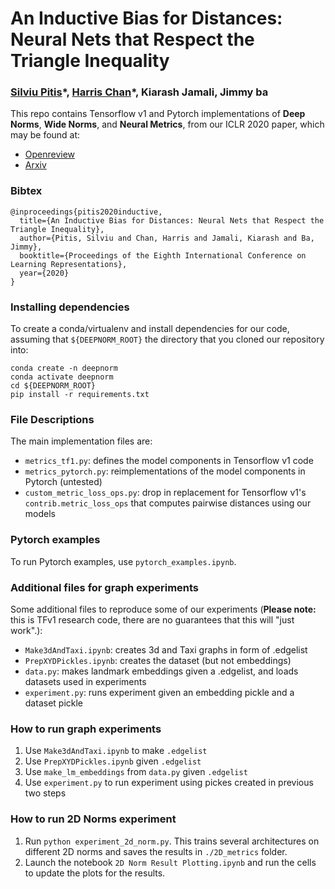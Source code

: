 # An Inductive Bias for Distances: Neural Nets that Respect the Triangle Inequality

### [Silviu Pitis](https://silviupitis.com)\*, [Harris Chan](https://takonan.github.io/)\*, Kiarash Jamali, Jimmy ba

This repo contains Tensorflow v1 and Pytorch implementations of **Deep Norms**, **Wide Norms**, and **Neural Metrics**, from our ICLR 2020 paper, which may be found at:

- [Openreview](https://openreview.net/forum?id=HJeiDpVFPr)
- [Arxiv](https://arxiv.org/abs/2002.05825)


### Bibtex


```
@inproceedings{pitis2020inductive,
  title={An Inductive Bias for Distances: Neural Nets that Respect the Triangle Inequality},
  author={Pitis, Silviu and Chan, Harris and Jamali, Kiarash and Ba, Jimmy},
  booktitle={Proceedings of the Eighth International Conference on Learning Representations},
  year={2020}
}
```

### Installing dependencies
To create a conda/virtualenv and install dependencies for our code, assuming that `${DEEPNORM_ROOT}` the directory that you cloned our repository into:
```
conda create -n deepnorm
conda activate deepnorm
cd ${DEEPNORM_ROOT}
pip install -r requirements.txt
```

### File Descriptions

The main implementation files are:
- `metrics_tf1.py`: defines the model components in Tensorflow v1 code
- `metrics_pytorch.py`: reimplementations of the model components in Pytorch (untested)
- `custom_metric_loss_ops.py`: drop in replacement for Tensorflow v1's `contrib.metric_loss_ops` that computes pairwise distances using our models

### Pytorch examples

To run Pytorch examples, use `pytorch_examples.ipynb`. 

### Additional files for graph experiments

Some additional files to reproduce some of our experiments (**Please note:** this is TFv1 research code, there are no guarantees that this will "just work".):

- `Make3dAndTaxi.ipynb`: creates 3d and Taxi graphs in form of .edgelist
- `PrepXYDPickles.ipynb`: creates the dataset (but not embeddings)
- `data.py`: makes landmark embeddings given a .edgelist, and loads datasets used in experiments
- `experiment.py`: runs experiment given an embedding pickle and a dataset pickle

### How to run graph experiments

1. Use `Make3dAndTaxi.ipynb` to make `.edgelist` 
2. Use `PrepXYDPickles.ipynb` given `.edgelist`
3. Use `make_lm_embeddings` from `data.py` given `.edgelist`
4. Use `experiment.py` to run experiment using pickes created in previous two steps

### How to run 2D Norms experiment

1. Run `python experiment_2d_norm.py`. This trains several architectures on different 2D norms and saves the results in `./2D_metrics` folder.
2. Launch the notebook `2D Norm Result Plotting.ipynb` and run the cells to update the plots for the results. 